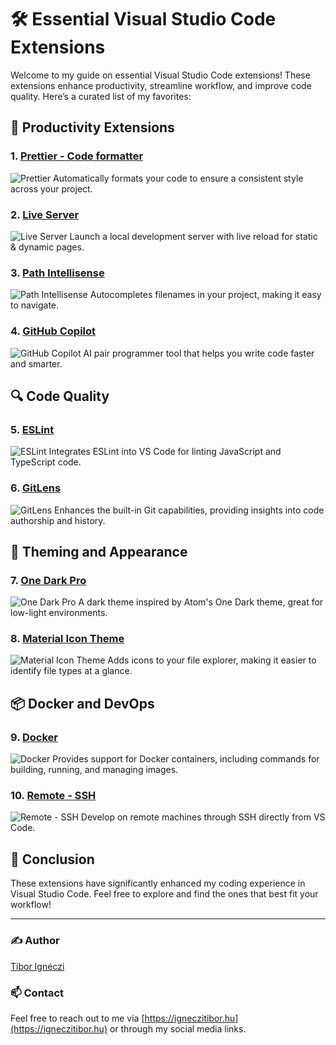 # 🛠️ Essential Visual Studio Code Extensions

Welcome to my guide on essential Visual Studio Code extensions! These extensions enhance productivity, streamline workflow, and improve code quality. Here’s a curated list of my favorites:

## 🚀 Productivity Extensions

### 1. [Prettier - Code formatter](https://marketplace.visualstudio.com/items?itemName=esbenp.prettier-vscode)

![Prettier](https://esbenp.gallerycdn.vsassets.io/extensions/esbenp/prettier-vscode/11.0.0/1723648421534/Microsoft.VisualStudio.Services.Icons.Default)
Automatically formats your code to ensure a consistent style across your project.

### 2. [Live Server](https://marketplace.visualstudio.com/items?itemName=ritwickdey.LiveServer)

![Live Server](https://ritwickdey.gallerycdn.vsassets.io/extensions/ritwickdey/liveserver/5.7.9/1661914858952/Microsoft.VisualStudio.Services.Icons.Default)
Launch a local development server with live reload for static & dynamic pages.

### 3. [Path Intellisense](https://marketplace.visualstudio.com/items?itemName=christian-kohler.path-intellisense)

![Path Intellisense](https://christian-kohler.gallerycdn.vsassets.io/extensions/christian-kohler/path-intellisense/2.9.0/1717321332008/Microsoft.VisualStudio.Services.Icons.Default)
Autocompletes filenames in your project, making it easy to navigate.

### 4. [GitHub Copilot](https://marketplace.visualstudio.com/items?itemName=GitHub.copilot)

![GitHub Copilot](https://github.gallerycdn.vsassets.io/extensions/github/copilot/1.242.1180/1729820074499/Microsoft.VisualStudio.Services.Icons.Default)
AI pair programmer tool that helps you write code faster and smarter.

## 🔍 Code Quality

### 5. [ESLint](https://marketplace.visualstudio.com/items?itemName=dbaeumer.vscode-eslint)

![ESLint](https://dbaeumer.gallerycdn.vsassets.io/extensions/dbaeumer/vscode-eslint/3.0.13/1723549114106/Microsoft.VisualStudio.Services.Icons.Default)
Integrates ESLint into VS Code for linting JavaScript and TypeScript code.

### 6. [GitLens](https://marketplace.visualstudio.com/items?itemName=eamodio.gitlens)

![GitLens](https://eamodio.gallerycdn.vsassets.io/extensions/eamodio/gitlens/2024.10.2805/1730106572885/Microsoft.VisualStudio.Services.Icons.Default)
Enhances the built-in Git capabilities, providing insights into code authorship and history.

## 🎨 Theming and Appearance

### 7. [One Dark Pro](https://marketplace.visualstudio.com/items?itemName=zhuangtongfa.Material-theme)

![One Dark Pro](https://zhuangtongfa.gallerycdn.vsassets.io/extensions/zhuangtongfa/material-theme/3.17.5/1726896286781/Microsoft.VisualStudio.Services.Icons.Default)
A dark theme inspired by Atom's One Dark theme, great for low-light environments.

### 8. [Material Icon Theme](https://marketplace.visualstudio.com/items?itemName=PKief.material-icon-theme)

![Material Icon Theme](https://pkief.gallerycdn.vsassets.io/extensions/pkief/material-icon-theme/5.12.0/1729677976089/Microsoft.VisualStudio.Services.Icons.Default)
Adds icons to your file explorer, making it easier to identify file types at a glance.

## 📦 Docker and DevOps

### 9. [Docker](https://marketplace.visualstudio.com/items?itemName=ms-azuretools.vscode-docker)

![Docker](https://ms-azuretools.gallerycdn.vsassets.io/extensions/ms-azuretools/vscode-docker/1.29.3/1727208427834/Microsoft.VisualStudio.Services.Icons.Default)
Provides support for Docker containers, including commands for building, running, and managing images.

### 10. [Remote - SSH](https://marketplace.visualstudio.com/items?itemName=ms-vscode-remote.remote-ssh)

![Remote - SSH](https://ms-vscode-remote.gallerycdn.vsassets.io/extensions/ms-vscode-remote/remote-ssh/0.116.2024100715/1728314342308/Microsoft.VisualStudio.Services.Icons.Default)
Develop on remote machines through SSH directly from VS Code.

## 🌟 Conclusion

These extensions have significantly enhanced my coding experience in Visual Studio Code. Feel free to explore and find the ones that best fit your workflow!

---

### ✍️ Author

[Tibor Ignéczi](https://github.com/sidragosam)

### 📫 Contact

Feel free to reach out to me via [https://igneczitibor.hu](https://igneczitibor.hu) or through my social media links.
